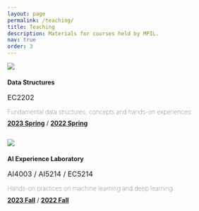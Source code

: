 ```yaml
---
layout: page
permalink: /teaching/
title: Teaching
description: Materials for courses held by MPIL.
nav: true
order: 3
---
```


<div class="grid-item">
    <!-- news contents -->
    <div class="row justify-content-center">
        <div class="card" style="width: 95%; margin-bottom: 2em;">
            <div class="card-body" style="margin-bottom: 1em;">
                <img class="float-right" style="max-height: 124px; width: auto;" src="/assets/img/ds.png" />
                <h4 class="card-title" style="margin-bottom: 0.15em;">Data Structures</h4>
                <p class="card-text" style="margin-bottom: 0.7em; font-size: medium">EC2202</p>
                <p style="margin-bottom: 0.7em; font-weight: lighter">Fundamental data structures; concepts and hands-on experiences.</p>
                <a href="./datastruct23sp"><b>2023 Spring</b></a> / <a href="./datastruct22sp"><b>2022 Spring</b></a>
            </div>
        </div>
        <div class="card" style="width: 95%; margin-bottom: 2em;">
            <div class="card-body" style="margin-bottom: 1em;">
                <img class="float-right" style="max-height: 124px; width: auto;" src="/assets/img/aiexplab.png" />
                <h4 class="card-title" style="margin-bottom: 0.15em;">AI Experience Laboratory</h4>
                <p class="card-text" style="margin-bottom: 0.7em; font-size: medium">AI4003 / AI5214 / EC5214</p>
                <p style="margin-bottom: 0.7em; font-weight: lighter">Hands-on practices on machine learning and deep learning.</p>
                <a href="./aiexplab23fall"><b>2023 Fall</b></a> / <a href="./aiexplab22fall"><b>2022 Fall</b></a>
            </div>
        </div>
    </div>
    <!--
    <div class="row">
        <div class="card" style="width: 90%;">
            <div class="card-body" style="margin-bottom: 1em;">
                <h4 class="card-title">Machine Learning and Deep Learning</h4>
                <h6 class="card-subtitle mb-2 text-muted">AI5213 / EC4213 / ET5402 / CT5303 / FE5402</h6>
                <p class="card-text">Introduction to machine learning and deep learning.</p>
                <a href="./courses/ml2021spring" class="card-link"><b>2021 Spring</b></a>
                <a href="./courses/ml2020fall" class="card-link"><b>2020 Fall</b></a>
                <a href="./courses/ml2019fall" class="card-link"><b>2019 Fall</b></a>
                <a href="./courses/ml2018fall" class="card-link"><b>2018 Fall</b></a>
            </div>
        </div>         
    </div>
    <div class="row" style="margin-top: 2em;">
        <div class="card" style="width: 46%;">
            <div class="card-body" style="margin-bottom: 1em;">
                <h4 class="card-title">Visual Recognition and Reasoning</h4>
                <h6 class="card-subtitle mb-2 text-muted">AI6101 / EC6401</h6>
                <p class="card-text">Read, discuss and code state of the art in visual recognition and reasoning.</p>
                <a href="./courses/vrr2020spring" class="card-link"><b>2020 Spring</b></a>
            </div>
        </div>                            
        <div class="card" style="width: 46%;">
            <div class="card-body" style="margin-bottom: 1em;">
            <h4 class="card-title">Signals and Systems</h4>
            <h6 class="card-subtitle mb-2 text-muted">EC3202 / MC3207</h6>
            <p class="card-text">What is signals, what is systems? How to play with them?</p>
            <a href="./courses/ss2019spring" class="card-link"><b>2019 Spring</b></a>
        </div>
    </div>
    -->
</div>